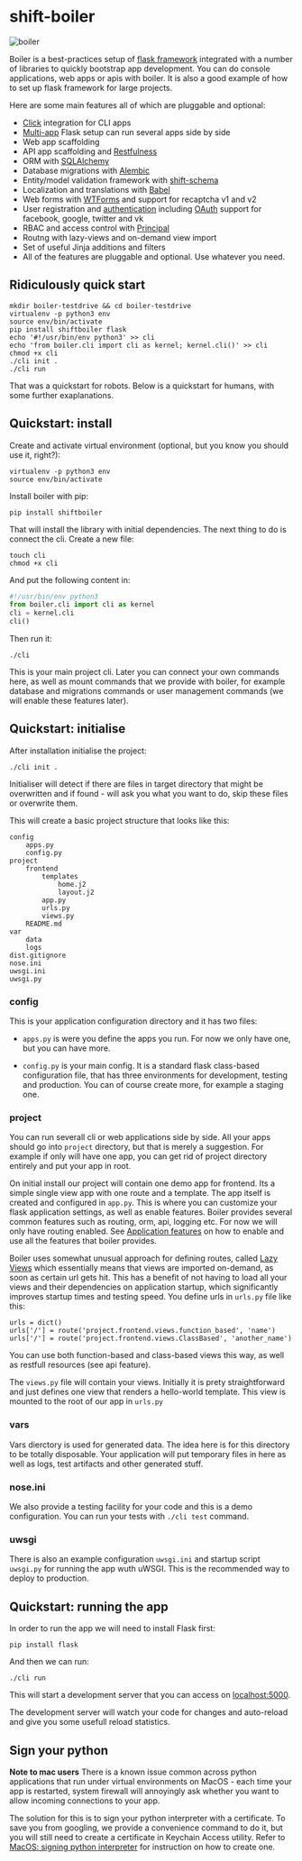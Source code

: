 # shift-boiler

![boiler](https://s3-eu-west-1.amazonaws.com/public-stuff-cdn/boiler.png)

Boiler is a best-practices setup of [flask framework](http://flask.pocoo.org/) integrated with a number of libraries to quickly bootstrap app development. You can do console applications, web apps or apis with boiler. It is also a good example of how to set up flask framework for large projects.

Here are some main features all of which are pluggable and optional:

  * [Click](http://click.pocoo.org/) integration for CLI apps
  * [Multi-app](http://flask.pocoo.org/docs/0.11/patterns/appdispatch/) Flask setup can run several apps side by side
  * Web app scaffolding
  * API app scaffolding and [Restfulness](http://flask-restful-cn.readthedocs.io/en/0.3.4/)
  * ORM with [SQLAlchemy](http://www.sqlalchemy.org/)
  * Database migrations with [Alembic](https://pypi.python.org/pypi/Flask-Alembic)
  * Entity/model validation framework with [shift-schema](https://github.com/projectshift/shift-schema)
  * Localization and translations with [Babel](https://pythonhosted.org/Flask-Babel/)
  * Web forms with [WTForms](https://wtforms.readthedocs.io/en/latest/) and support for recaptcha v1 and v2
  * User registration and [authentication](https://flask-login.readthedocs.io/en/latest/) including [OAuth](https://pythonhosted.org/Flask-OAuth/) support for facebook, google, twitter and vk
  * RBAC and access control with [Principal](http://pythonhosted.org/Flask-Principal/)
  * Routng with lazy-views and on-demand view import
  * Set of useful Jinja additions and filters
  * All of the features are pluggable and optional. Use whatever you need.


## Ridiculously quick start

```
mkdir boiler-testdrive && cd boiler-testdrive
virtualenv -p python3 env
source env/bin/activate
pip install shiftboiler flask
echo '#!/usr/bin/env python3' >> cli
echo 'from boiler.cli import cli as kernel; kernel.cli()' >> cli
chmod +x cli
./cli init .
./cli run
```

That was a quickstart for robots. Below is a quickstart for humans, with some further exaplanations.



## Quickstart: install

Create and activate virtual environment (optional, but you know you should use it, right?):

```
virtualenv -p python3 env
source env/bin/activate
```

Install boiler with pip:

```
pip install shiftboiler
```

That will install the library with initial dependencies. The next thing to do is connect the cli. Create a new file:

```
touch cli
chmod +x cli
```

And put the following content in:

```python
#!/usr/bin/env python3
from boiler.cli import cli as kernel
cli = kernel.cli
cli()
```

Then run it:

```
./cli
```

This is your main project cli. Later you can connect your own commands here, as well as mount commands that we provide with boiler, for example database and migrations commands or user management commands (we will enable these features later). 

## Quickstart: initialise

After installation initialise the project:

```
./cli init .
```

Initialiser will detect if there are files in target directory that might be overwritten and if found - will ask you what you want to do, skip these files or overwrite them.

This will create a basic project structure that looks like this:

```
config
    apps.py
    config.py
project
    frontend
        templates
            home.j2
            layout.j2
        app.py
        urls.py
        views.py
    README.md
var
    data
    logs
dist.gitignore
nose.ini
uwsgi.ini
uwsgi.py
```

### config
This is your application configuration directory and it has two files: 

  * `apps.py` is were you define the apps you run. For now we only have one, but you can have more. 

  * `config.py` is your main config. It is a standard flask class-based configuration file, that has three environments for development, testing and production. You can of course create more, for example a staging one.


### project
You can run severall cli or web applications side by side. All your apps should go into `project` directory, but that is merely a suggestion. For example if only will have one app, you can get rid of project directory entirely and put your app in root.


On initial install our project will contain one demo app for frontend.
Its a simple single view app with one route and a template. The app itself is created and configured in `app.py`. This is where you can customize your flask application settings, as well as enable features. Boiler provides several common features such as routing, orm, api, logging etc. For now we will only have routing enabled. See [Application features]() on how to enable and use all the features that boiler provides.


Boiler uses somewhat unusual approach for defining routes, called [Lazy Views](http://flask.pocoo.org/docs/0.11/patterns/lazyloading/) which essentially means that views are imported on-demand, as soon as certain url gets hit. This has a benefit of not having to load all your views and their dependencies on application startup, which significantly improves startup times and testing speed. You define urls in `urls.py` file like this:

```
urls = dict()
urls['/'] = route('project.frontend.views.function_based', 'name')
urls['/'] = route('project.frontend.views.ClassBased', 'another_name')
```
You can use both function-based and class-based views this way, as well as restfull resources (see api feature).


The `views.py` file will contain your views. Initially it is prety straightforward and just defines one view that renders a hello-world template. This view is mounted to the root of our app in `urls.py`


### vars

Vars dierctory is used for generated data. The idea here is for this directory to be totally disposable. Your application will put temporary files in here as well as logs, test artifacts and other generated stuff.

### nose.ini

We also provide a testing facility for your code and this is a demo configuration. You can run your tests with `./cli test` command.

### uwsgi 

There is also an example configuration `uwsgi.ini` and startup script `uwsgi.py` for running the app wuth uWSGI. This is the recommended way to deploy to production.



## Quickstart: running the app

In order to run the app we will need to install Flask first:

```
pip install flask
```

And then we can run:

```
./cli run
```

This will start a development server that you can access on [localhost:5000](http://localhost:5000).

The development server will watch your code for changes and auto-reload and give you some usefull reload statistics.

## Sign your python

**Note to mac users** There is a known issue common across python applications that run under virtual environments on MacOS - each time your app is restarted, system firewall will annoyingly ask whether you want to allow incoming connections to your app.

The solution for this is to sign your python interpreter with a certificate. To save you from googling, we provide a convenience command to do it, but you will still need to create a certificate in Keychain Access utility. Refer to [MacOS: signing python interpreter]() for instruction on how to create one.











